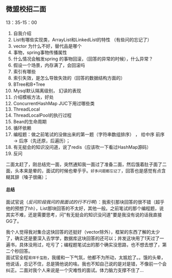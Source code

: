 ## 微盟校招二面

13：35-15：00

1. 自我介绍
2. List有哪些实现类，ArrayList和LinkedList的特性 （有些问的忘记了）
3. vector 为什么不好，替代品是哪个
4. 事物，spring事物传播属性
5. 什么情况会触发spring 的事物回滚，（回答的异常的时候），什么异常？
6. 假设一个场景，内存满了，会回滚吗
7. 索引有哪些
8. 索引失效，是怎么导致失效的（回答的数据结构方面的）
9. BTree和B+Tree
10. Mysql默认隔离级别， 幻读的表现
11. 介绍模板方法，好处
12. ConcurrentHashMap JUC下用过哪些类
13. ThreadLocal
14. ThreadLocalPool的执行过程
15. Bean的生命周期
16. 循环依赖
17. 编程题：做之前笔试的没做出来的第一题（字符串数组排序） ， 给中序 前序 -> 后序（先还原，后遍历）；
18. 有无挺会的知识没问道，说了redis（应该吹一下看过HashMap源码）
19. 反问

二面太赶了，刚总结完一面，突然通知我一面过了准备二面，然后饿着肚子面了二面，头本来是晕的，面试的时候也晕乎乎。`好多问题都忘记了`，回答也是感觉有点含糊其辞（嗓子很痛）；

#### 总结

面试官说（*反问阶段我问的我面试的行不行啊*）：我索引那块回答的很不错（超乎他的预想了hh），List那块回答的不太好，其他一般。之前笔试的那个编程题，说其实不难，还是需要思考，问"有无挺会的知识没问道"要是我没有说的话我直接GG了。

我个人觉得我对集合这快回答的还挺好（vector除外），框架的东西了解的太少了，确实还是要深入去学学，数据库这块回答的还可以；并发这块用了1天过了一遍书，具体没用过，吃亏了；编程题笔试出的那个确实没思路，也不想去想了，第二个秒回答。  
面试官全程`易烊千玺脸`，我缓和一下气氛，他都不为所动，太尴尬了。。饿的头晕，他说话，总记不住，总是猜他说的啥。我也不知自己说的是对是错，不像前一个会纠正。二面对我个人来说是一个灾难性的面试。体力脑力支撑不住了...

